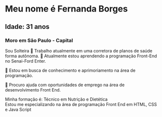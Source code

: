 # Meu nome é Fernanda Borges
## Idade: 31 anos 
### Moro em São Paulo - Capital
Sou Solteira
🔭 Trabalho atualmente em uma corretora de planos de saúde forma autônoma. 
🌱 Atualmente estou aprendendo a programação Front-End no Senai-Ford Enter.

👯 Estou em busca de conhecimento e aprimoriamento na área de programação.

🤔 Procuro ajuda com oportunidades de emprego na área de desenvolvimento Front End.


Minha formação é: Técnico em Nutrição e Dietética  
Estou me especializando na área de programação Front End em HTML, CSS e Java Script


